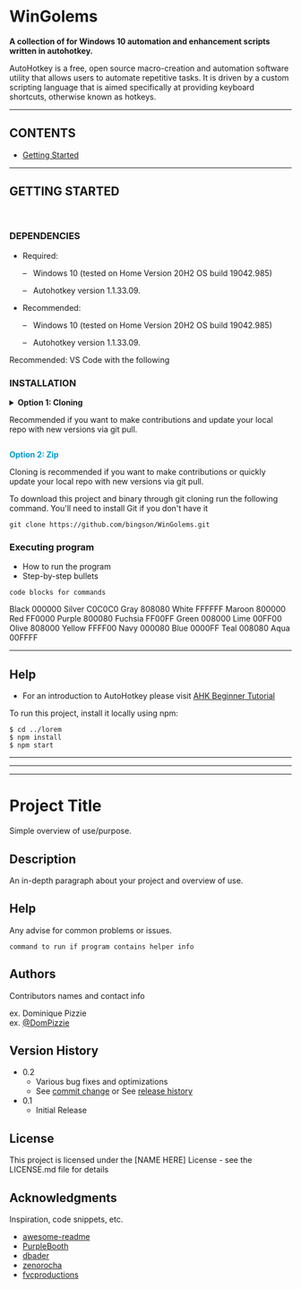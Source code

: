 # WinGolems

<b>A collection of for Windows 10 automation and enhancement scripts written in autohotkey.</b>

AutoHotkey is a free, open source macro-creation and 
automation software utility that allows users to automate repetitive tasks. It 
is driven by a custom scripting language that is aimed specifically at providing 
keyboard shortcuts, otherwise known as hotkeys.

----

## CONTENTS 

* [Getting Started](##Getting-Started)

----

## GETTING STARTED
<br>

### DEPENDENCIES
<ul>
  <li>
    <p> Required: </p>
    <p> – &nbsp; Windows 10 (tested on Home Version 20H2 OS build 19042.985) 
    <p> – &nbsp; Autohotkey version 1.1.33.09.
  </li>
  <li>
    <p> Recommended: </p>
    <p> – &nbsp; Windows 10 (tested on Home Version 20H2 OS build 19042.985) 
    <p> – &nbsp; Autohotkey version 1.1.33.09.
  </li>
</ul>

Recommended: VS Code with the following
### INSTALLATION

<p> <details><summary markdown="span"><b> Option 1: Cloning </b> 
<p> 

  Recommended if you want to make contributions and update your local repo with new versions via git pull.
</summary>

<p> To download this repository (along with the binary) through git clone run the following command. </p>


``` 
git clone https://github.com/bingson/WinGolems.git 
```
</details>
<p> <b> <font color = '0099cc'>Option 2: Zip</font> </b> 
<p> Cloning is recommended if you want to make contributions or quickly update your local repo with new versions via git pull.
<p> To download this project and binary through git cloning run the following command. You'll need to install Git if you don't have it </p>


``` 
git clone https://github.com/bingson/WinGolems.git 
```

    
  </li>

</ul>


### Executing program



* How to run the program
* Step-by-step bullets
```
code blocks for commands
```






Black	000000
Silver	C0C0C0
Gray	808080
White	FFFFFF
Maroon	800000
Red	    FF0000
Purple	800080
Fuchsia	FF00FF
Green	008000
Lime	00FF00
Olive	808000
Yellow	FFFF00
Navy	000080
Blue	0000FF
Teal	008080
Aqua	00FFFF

___
## Help

* For an introduction to AutoHotkey please visit [AHK Beginner Tutorial](https://www.autohotkey.com/docs/Tutorial.htm) 


To run this project, install it locally using npm:

```
$ cd ../lorem
$ npm install
$ npm start   
```

<hr>
<hr>
<hr>

# Project Title

Simple overview of use/purpose.

## Description

An in-depth paragraph about your project and overview of use.


## Help

Any advise for common problems or issues.
```
command to run if program contains helper info
```

## Authors

Contributors names and contact info

ex. Dominique Pizzie  
ex. [@DomPizzie](https://twitter.com/dompizzie)

## Version History

* 0.2
    * Various bug fixes and optimizations
    * See [commit change]() or See [release history]()
* 0.1
    * Initial Release

## License

This project is licensed under the [NAME HERE] License - see the LICENSE.md file for details

## Acknowledgments

Inspiration, code snippets, etc.
* [awesome-readme](https://github.com/matiassingers/awesome-readme)
* [PurpleBooth](https://gist.github.com/PurpleBooth/109311bb0361f32d87a2)
* [dbader](https://github.com/dbader/readme-template)
* [zenorocha](https://gist.github.com/zenorocha/4526327)
* [fvcproductions](https://gist.github.com/fvcproductions/1bfc2d4aecb01a834b46)